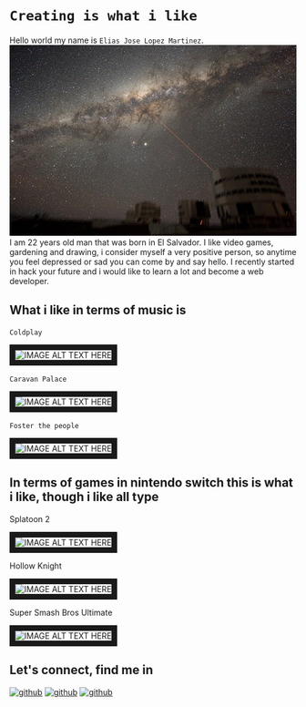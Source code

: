 # `Creating is what i like`

Hello world my name is `Elias Jose Lopez Martinez`.
![Photo](assets/milky-way.jpg) I am 22 years old man that was born in El
Salvador. I like video games, gardening and drawing, i consider myself a very
positive person, so anytime you feel depressed or sad you can come by and say
hello. I recently started in hack your future and i would like to learn a lot
and become a web developer.

## What i like in terms of music is

`Coldplay`

<img src="https://cdn.britannica.com/79/188779-050-B584358F/Coldplay-Chris-Martin
-Will-Champion-Guy-Berryman-2009.jpg" alt="IMAGE
ALT TEXT HERE" width="300" height="200" border="10" />

`Caravan Palace`

<img src="https://apeconcerts.com/wp-content/uploads/2021/07/Caravan-Palace-1024.jpg"
alt="IMAGE
ALT TEXT HERE" width="300" height="200" border="10" />

`Foster the people`

<img src="https://www.billboard.com/wp-content/uploads/media
/foster-the-people-2018-cr-Neil-Krug-billboard-1548.jpg" alt="IMAGE
ALT TEXT HERE" width="300" height="200" border="10" />

## In terms of games in nintendo switch this is what i like, though i like all type

Splatoon 2

<img src="https://media.s-bol.com/ojRMoM2kX2kN/kZpYAXE/740x1200.jpg" alt="IMAGE
ALT TEXT HERE" width="240" height="340" border="10" />

Hollow Knight

<img src="https://m.media-amazon.com/images/I/71UQZy7HEjL._AC_SL1500_.jpg" alt="IMAGE
ALT TEXT HERE" width="240" height="340" border="10" />

Super Smash Bros Ultimate

<img src="https://media.s-bol.com/D06EPVqzpjLA/742x1200.jpg" alt="IMAGE
ALT TEXT HERE" width="240" height="340" border="10" />

## Let's connect, find me in

[<img src='https://cdn.jsdelivr.net/npm/simple-icons@3.0.1/icons/facebook.svg'
alt='github' height='40'>](https://www.facebook.com/profile.php?id=100009237208326)
[<img src='https://cdn.jsdelivr.net/npm/simple-icons@3.0.1/icons/twitter.svg'
 alt='github' height='40'>](https://twitter.com/RealCometsmash)
[<img src='https://cdn.jsdelivr.net/npm/simple-icons@3.0.1/icons/nintendoswitch.svg'
alt='github' height='40'>](https://nin.codes/cometsmash)
